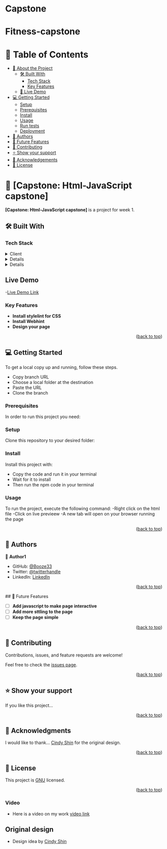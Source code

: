 # Capstone
# Fitness-capstone

<a name="readme-top"></a>


<div align="center">
 

  

</div>

<!-- TABLE OF CONTENTS -->

# 📗 Table of Contents

- [📖 About the Project](#about-project)
  - [🛠 Built With](#built-with)
    - [Tech Stack](#tech-stack)
    - [Key Features](#key-features)
  - [🚀 Live Demo](#live-demo)
- [💻 Getting Started](#getting-started)
  - [Setup](#setup)
  - [Prerequisites](#prerequisites)
  - [Install](#install)
  - [Usage](#usage)
  - [Run tests](#run-tests)
  - [Deployment](#triangular_flag_on_post-deployment)
- [👥 Authors](#authors)
- [🔭 Future Features](#future-features)
- [🤝 Contributing](#contributing)
- [⭐️ Show your support](#support)
- [🙏 Acknowledgements](#acknowledgements)
- [📝 License](#license)

<!-- PROJECT DESCRIPTION -->

# 📖 [Capstone: Html-JavaScript capstone] <a name="about-project"></a>


**[Capstone: Html-JavaScript capstone]** is a project for week 1.

## 🛠 Built With <a name="built-with"></a>

### Tech Stack <a name="tech-stack"></a>



<details>
  <summary>Client</summary>
  <ul>
    <li><a href="https://reactjs.org/">HTML and CSS</a></li>
  </ul>
</details>

<details>
  
  <ul>
    <li><a href="https://expressjs.com/">Express.js</a></li>
  </ul>
</details>

<details>

  <ul>
    <li><a href="https://www.postgresql.org/">PostgreSQL</a></li>
  </ul>
</details>


<!-- LIVE DEMO -->

## Live Demo <a name="live-demo"></a>


-[Live Demo Link]( https://booze33.github.io/Capstone/)

<!-- Features -->

### Key Features <a name="key-features"></a>



- **Install stylelint for CSS**
- **Install Webhint**
- **Design your page**

<p align="right">(<a href="#readme-top">back to top</a>)</p>

<!-- GETTING STARTED -->

## 💻 Getting Started <a name="getting-started"></a>

To get a local copy up and running, follow these steps.
- Copy branch URL
- Choose a local folder at the destination
- Paste the URL 
- Clone the branch

### Prerequisites

In order to run this project you need:

<!--
Example command:

```sh
 gem install rails
```
 -->

### Setup

Clone this repository to your desired folder:



### Install

Install this project with:
- Copy the code and run it in your terminal
- Wait for it to install
- Then run the npm code in your terminal


### Usage

To run the project, execute the following command:
-Right click on the html file
-Click on live previeew
-A new tab will open on your browser running the page

<p align="right">(<a href="#readme-top">back to top</a>)</p>

## 👥 Authors <a name="authors"></a>

👤 **Author1**

- GitHub: [@Booze33](https://github.com/Booze33)
- Twitter: [@twitterhandle](https://twitter.com/twitterhandle)
- LinkedIn: [LinkedIn](https://linkedin.com/in/linkedinhandle)

<p align="right">(<a href="#readme-top">back to top</a>)</p>
## 🔭 Future Features <a name="future-features"></a>

- [ ] **Add javascript to make page interactive**
- [ ] **Add more sttling to the page**
- [ ] **Keep the page simple**

<p align="right">(<a href="#readme-top">back to top</a>)</p>



## 🤝 Contributing <a name="contributing"></a>

Contributions, issues, and feature requests are welcome!

Feel free to check the [issues page](../../issues/).

<p align="right">(<a href="#readme-top">back to top</a>)</p>



## ⭐️ Show your support <a name="support"></a>



If you like this project...

<p align="right">(<a href="#readme-top">back to top</a>)</p>


## 🙏 Acknowledgments <a name="acknowledgements"></a>



I would like to thank... [Cindy Shin](https://www.behance.net/adagio07) for the original design.

<p align="right">(<a href="#readme-top">back to top</a>)</p>

## 📝 License <a name="license"></a>

This project is [GNU](https://github.com/Booze33/Capstone/blob/set-up/LICENSE) licensed.

<p align="right">(<a href="#readme-top">back to top</a>)</p>


### Video

- Here is a video on my work [video link](https://www.loom.com/share/588078922c674990b23e2ef0ffb6e769)

## Original design

- Design idea by [Cindy Shin](https://www.behance.net/adagio07)
